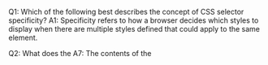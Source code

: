 Q1: Which of the following best describes the concept of CSS selector specificity?
A1: Specificity refers to how a browser decides which styles to display when there are multiple styles defined that could apply to the same element.

Q2: What does the <style> HTML tag allow?
A2: Writing one or more CSS rules in CSS syntax inside an HTML file.
Correct! Code inside <style> tags is written in CSS syntax and can include many selectors and rulesets.

Q3: Complete the code below to link a CSS file called main.css to an HTML file.
A3: <link rel="stylesheet" href="main.css" />

Q4: What is the correct syntax to style multiple unrelated selectors?
A4: .nav-menu, p {}

Q5: The following HTML code attempts to use inline styling to change the color of the paragraph text, but fails to do so. Why?

<p color="red;">I am learning to code!</p>

A5: The color attribute is invalid. It should be changed to style and then set equal to colors: red;:<p style="color:red;">
The style attribute is used to add inline styles to HTML elements.

Q6: What is the main difference between inline styles and the <style> tag?
A6: Inline styles directly modify individual HTML elements using a style attribute, whereas teh <style> tag allows you to wrote CSS in a dedicated section of the HTML file.

Q7: The following code attempts to style a paragraph using the <style> tag, but fails to do so. Why?

<head>
  <style>
    <p style="color:red;">I'm learning to code!</p>
  </style>
</head>
A7: The contents of the <style> tag must be CSS code, not HTML code. The <p> will not appear at all.

Q8: What is the purpose of the HTML <link> tag when it comes to styling a page?
A8: To link a specific stylesheet file to an HTML file so that teh styles get applied on the page.

 <link> is used to connect stylesheets to HTML files.

Q9: What is the most specific selector in the code below?

p {

}

#side-bar {

}

.main-content {

}

.main-content p {

}

A: #side-bar{}
ID selectors like #side-bar are more specific than any selector only using element type and/or class selectors.

Q10. Which of the following statements is correct?
A10: IDs are more specific than classes and tags.
Correct! IDs are the most specific, because they should only be used on a single element.

Q11: What is the correct syntax to select an element inside another element?
A11: .main-list li{}
Correct! Using a space between selectors selects elements of the second selector nested inside the first.

Q12: Separating HTML and CSS into their own files helps accomplish which of the following?
A12: Separating HTML structure from CSS style makes the code in both languages easier to read and maintain.
